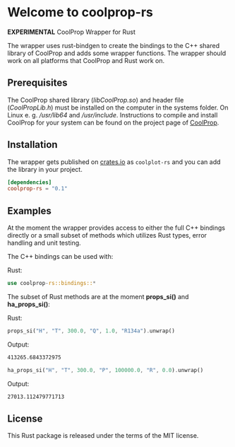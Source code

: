 # Welcome to coolprop-rs

**EXPERIMENTAL** CoolProp Wrapper for Rust

The wrapper uses rust-bindgen to create the bindings to the C++ shared library of CoolProp and adds some wrapper functions. The wrapper should work on all platforms that CoolProp and Rust work on.

## Prerequisites

The CoolProp shared library (_libCoolProp.so_) and header file (_CoolPropLib.h_) must be installed on the computer in the systems folder. On Linux e. g. _/usr/lib64_ and _/usr/include_. Instructions to compile and install CoolProp for your system can be found on the project page of [CoolProp](https://github.com/CoolProp/CoolProp).

## Installation

The wrapper gets published on [crates.io](https://crates.io/crates/coolprop-rs) as `coolplot-rs` and you can add the library in your project.

```toml
[dependencies]
coolprop-rs = "0.1"
```

## Examples

At the moment the wrapper provides access to either the full C++ bindings directly or a small subset of methods which utilizes Rust types, error handling and unit testing.

The C++ bindings can be used with:

Rust:

```Rust
use coolprop-rs::bindings::*
```

The subset of Rust methods are at the moment **props_si()** and **ha_props_si()**:

Rust:

```Rust
props_si("H", "T", 300.0, "Q", 1.0, "R134a").unwrap()
```

Output:

```bash
413265.6843372975
```

```Rust
ha_props_si("H", "T", 300.0, "P", 100000.0, "R", 0.0).unwrap()
```

Output:

```bash
27013.112479771713
```

## License

This Rust package is released under the terms of the MIT license.
